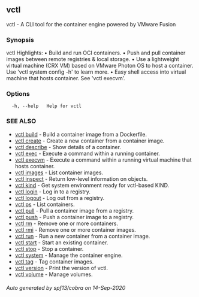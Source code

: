 ## vctl

vctl - A CLI tool for the container engine powered by VMware Fusion

### Synopsis

vctl Highlights:
• Build and run OCI containers.
• Push and pull container images between remote registries & local storage.
• Use a lightweight virtual machine (CRX VM) based on VMware Photon OS to host a container. Use 'vctl system config -h' to learn more.
• Easy shell access into virtual machine that hosts container. See 'vctl execvm’.

### Options

```
  -h, --help   Help for vctl
```

### SEE ALSO

* [vctl build](vctl_build.md)	 - Build a container image from a Dockerfile.
* [vctl create](vctl_create.md)	 - Create a new container from a container image.
* [vctl describe](vctl_describe.md)	 - Show details of a container.
* [vctl exec](vctl_exec.md)	 - Execute a command within a running container.
* [vctl execvm](vctl_execvm.md)	 - Execute a command within a running virtual machine that hosts container.
* [vctl images](vctl_images.md)	 - List container images.
* [vctl inspect](vctl_inspect.md)	 - Return low-level information on objects.
* [vctl kind](vctl_kind.md)	 - Get system environment ready for vctl-based KIND.
* [vctl login](vctl_login.md)	 - Log in to a registry.
* [vctl logout](vctl_logout.md)	 - Log out from a registry.
* [vctl ps](vctl_ps.md)	 - List containers.
* [vctl pull](vctl_pull.md)	 - Pull a container image from a registry.
* [vctl push](vctl_push.md)	 - Push a container image to a registry.
* [vctl rm](vctl_rm.md)	 - Remove one or more containers.
* [vctl rmi](vctl_rmi.md)	 - Remove one or more container images.
* [vctl run](vctl_run.md)	 - Run a new container from a container image.
* [vctl start](vctl_start.md)	 - Start an existing container.
* [vctl stop](vctl_stop.md)	 - Stop a container.
* [vctl system](vctl_system.md)	 - Manage the container engine.
* [vctl tag](vctl_tag.md)	 - Tag container images.
* [vctl version](vctl_version.md)	 - Print the version of vctl.
* [vctl volume](vctl_volume.md)	 - Manage volumes.

###### Auto generated by spf13/cobra on 14-Sep-2020
